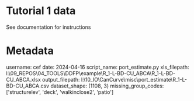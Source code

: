 # Tutorial 1 data

See documentation for instructions


# Metadata

username: cef
date: 2024-04-16
script_name: port_estimate.py
xls_filepath: l:\09_REPOS\04_TOOLS\DDFP\example\R_1-L-BD-CU_ABCA\R_1-L-BD-CU_ABCA.xlsx
output_filepath: l:\10_IO\CanCurve\misc\port_estimate\R_1-L-BD-CU_ABCA.csv
dataset_shape: (1108, 3)
missing_group_codes: ['structurelev', 'deck', 'walkinclose2', 'patio']
